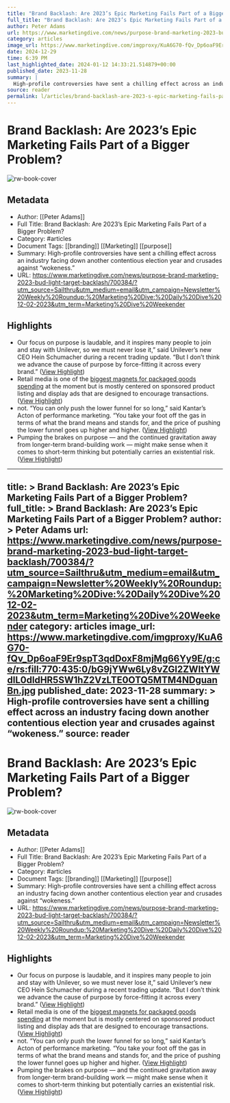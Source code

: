 ```yaml
---
title: "Brand Backlash: Are 2023’s Epic Marketing Fails Part of a Bigger Problem?"
full_title: "Brand Backlash: Are 2023’s Epic Marketing Fails Part of a Bigger Problem?"
author: Peter Adams
url: https://www.marketingdive.com/news/purpose-brand-marketing-2023-bud-light-target-backlash/700384/?utm_source=Sailthru&utm_medium=email&utm_campaign=Newsletter%20Weekly%20Roundup:%20Marketing%20Dive:%20Daily%20Dive%2012-02-2023&utm_term=Marketing%20Dive%20Weekender
category: articles
image_url: https://www.marketingdive.com/imgproxy/KuA6G70-fQv_Dp6oaF9Er9spT3qdDoxF8mjMg66Yy9E/g:ce/rs:fill:770:435:0/bG9jYWw6Ly8vZGl2ZWltYWdlL0dldHR5SW1hZ2VzLTE0OTQ5MTM4NDguanBn.jpg
date: 2024-12-29
time: 6:39 PM
last_highlighted_date: 2024-01-12 14:33:21.514879+00:00
published_date: 2023-11-28
summary: |
  High-profile controversies have sent a chilling effect across an industry facing down another contentious election year and crusades against “wokeness.”
source: reader
permalink: l/articles/brand-backlash-are-2023-s-epic-marketing-fails-part-of-a-bigger-problem
---
```

# Brand Backlash: Are 2023’s Epic Marketing Fails Part of a Bigger Problem?

![rw-book-cover](https://www.marketingdive.com/imgproxy/KuA6G70-fQv_Dp6oaF9Er9spT3qdDoxF8mjMg66Yy9E/g:ce/rs:fill:770:435:0/bG9jYWw6Ly8vZGl2ZWltYWdlL0dldHR5SW1hZ2VzLTE0OTQ5MTM4NDguanBn.jpg)

## Metadata
- Author: [[Peter Adams]]
- Full Title: Brand Backlash: Are 2023’s Epic Marketing Fails Part of a Bigger Problem?
- Category: #articles
- Document Tags: [[branding]] [[Marketing]] [[purpose]] 
- Summary: High-profile controversies have sent a chilling effect across an industry facing down another contentious election year and crusades against “wokeness.”
- URL: https://www.marketingdive.com/news/purpose-brand-marketing-2023-bud-light-target-backlash/700384/?utm_source=Sailthru&utm_medium=email&utm_campaign=Newsletter%20Weekly%20Roundup:%20Marketing%20Dive:%20Daily%20Dive%2012-02-2023&utm_term=Marketing%20Dive%20Weekender

## Highlights
- Our focus on purpose is laudable, and it inspires many people to join and stay with Unilever, so we must never lose it,” said Unilever’s new CEO Hein Schumacher during a recent trading update. “But I don’t think we advance the cause of purpose by force-fitting it across every brand.” ([View Highlight](https://read.readwise.io/read/01hkz1ad1k471zhg4g1s7tqw54))
- Retail media is one of the [biggest magnets for packaged goods spending](https://www.marketingdive.com/news/IAB-retail-media-networks-standardization-cpg-marketing/693656/) at the moment but is mostly centered on sponsored product listing and display ads that are designed to encourage transactions. ([View Highlight](https://read.readwise.io/read/01hkz1brayzzgfyek3c8bfj2v1))
- not.
  “You can only push the lower funnel for so long,” said Kantar’s Acton of performance marketing. “You take your foot off the gas in terms of what the brand means and stands for, and the price of pushing the lower funnel goes up higher and higher. ([View Highlight](https://read.readwise.io/read/01hkz1cxb6xr44z8ezpf2s85zr))
- Pumping the brakes on purpose — and the continued gravitation away from longer-term brand-building work — might make sense when it comes to short-term thinking but potentially carries an existential risk. ([View Highlight](https://read.readwise.io/read/01hkz1ez1ze28q6pv79cskwkzg))


---
title: >
  Brand Backlash: Are 2023’s Epic Marketing Fails Part of a Bigger Problem?
full_title: >
  Brand Backlash: Are 2023’s Epic Marketing Fails Part of a Bigger Problem?
author: >
  Peter Adams
url: https://www.marketingdive.com/news/purpose-brand-marketing-2023-bud-light-target-backlash/700384/?utm_source=Sailthru&utm_medium=email&utm_campaign=Newsletter%20Weekly%20Roundup:%20Marketing%20Dive:%20Daily%20Dive%2012-02-2023&utm_term=Marketing%20Dive%20Weekender
category: articles
image_url: https://www.marketingdive.com/imgproxy/KuA6G70-fQv_Dp6oaF9Er9spT3qdDoxF8mjMg66Yy9E/g:ce/rs:fill:770:435:0/bG9jYWw6Ly8vZGl2ZWltYWdlL0dldHR5SW1hZ2VzLTE0OTQ5MTM4NDguanBn.jpg
published_date: 2023-11-28
summary: >
  High-profile controversies have sent a chilling effect across an industry facing down another contentious election year and crusades against “wokeness.”
source: reader
---
# Brand Backlash: Are 2023’s Epic Marketing Fails Part of a Bigger Problem?

![rw-book-cover](https://www.marketingdive.com/imgproxy/KuA6G70-fQv_Dp6oaF9Er9spT3qdDoxF8mjMg66Yy9E/g:ce/rs:fill:770:435:0/bG9jYWw6Ly8vZGl2ZWltYWdlL0dldHR5SW1hZ2VzLTE0OTQ5MTM4NDguanBn.jpg)

## Metadata
- Author: [[Peter Adams]]
- Full Title: Brand Backlash: Are 2023’s Epic Marketing Fails Part of a Bigger Problem?
- Category: #articles
- Document Tags: [[branding]] [[Marketing]] [[purpose]] 
- Summary: High-profile controversies have sent a chilling effect across an industry facing down another contentious election year and crusades against “wokeness.”
- URL: https://www.marketingdive.com/news/purpose-brand-marketing-2023-bud-light-target-backlash/700384/?utm_source=Sailthru&utm_medium=email&utm_campaign=Newsletter%20Weekly%20Roundup:%20Marketing%20Dive:%20Daily%20Dive%2012-02-2023&utm_term=Marketing%20Dive%20Weekender

## Highlights
- Our focus on purpose is laudable, and it inspires many people to join and stay with Unilever, so we must never lose it,” said Unilever’s new CEO Hein Schumacher during a recent trading update. “But I don’t think we advance the cause of purpose by force-fitting it across every brand.” ([View Highlight](https://read.readwise.io/read/01hkz1ad1k471zhg4g1s7tqw54))
- Retail media is one of the [biggest magnets for packaged goods spending](https://www.marketingdive.com/news/IAB-retail-media-networks-standardization-cpg-marketing/693656/) at the moment but is mostly centered on sponsored product listing and display ads that are designed to encourage transactions. ([View Highlight](https://read.readwise.io/read/01hkz1brayzzgfyek3c8bfj2v1))
- not.
  “You can only push the lower funnel for so long,” said Kantar’s Acton of performance marketing. “You take your foot off the gas in terms of what the brand means and stands for, and the price of pushing the lower funnel goes up higher and higher. ([View Highlight](https://read.readwise.io/read/01hkz1cxb6xr44z8ezpf2s85zr))
- Pumping the brakes on purpose — and the continued gravitation away from longer-term brand-building work — might make sense when it comes to short-term thinking but potentially carries an existential risk. ([View Highlight](https://read.readwise.io/read/01hkz1ez1ze28q6pv79cskwkzg))


